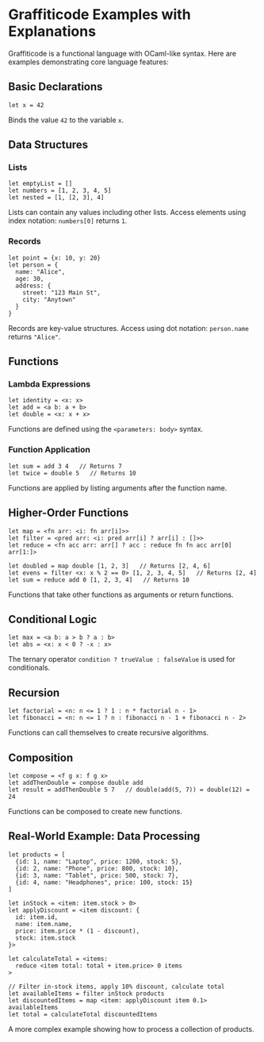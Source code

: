 # Graffiticode Examples with Explanations

Graffiticode is a functional language with OCaml-like syntax. Here are examples demonstrating core language features:

## Basic Declarations

```gc
let x = 42
```
Binds the value `42` to the variable `x`.

## Data Structures

### Lists

```gc
let emptyList = []
let numbers = [1, 2, 3, 4, 5]
let nested = [1, [2, 3], 4]
```
Lists can contain any values including other lists. Access elements using index notation: `numbers[0]` returns `1`.

### Records

```gc
let point = {x: 10, y: 20}
let person = {
  name: "Alice", 
  age: 30, 
  address: {
    street: "123 Main St",
    city: "Anytown"
  }
}
```
Records are key-value structures. Access using dot notation: `person.name` returns `"Alice"`.

## Functions

### Lambda Expressions

```gc
let identity = <x: x>
let add = <a b: a + b>
let double = <x: x + x>
```
Functions are defined using the `<parameters: body>` syntax.

### Function Application

```gc
let sum = add 3 4   // Returns 7
let twice = double 5   // Returns 10
```
Functions are applied by listing arguments after the function name.

## Higher-Order Functions

```gc
let map = <fn arr: <i: fn arr[i]>>
let filter = <pred arr: <i: pred arr[i] ? arr[i] : []>>
let reduce = <fn acc arr: arr[] ? acc : reduce fn fn acc arr[0] arr[1:]>

let doubled = map double [1, 2, 3]   // Returns [2, 4, 6]
let evens = filter <x: x % 2 == 0> [1, 2, 3, 4, 5]   // Returns [2, 4]
let sum = reduce add 0 [1, 2, 3, 4]   // Returns 10
```
Functions that take other functions as arguments or return functions.

## Conditional Logic

```gc
let max = <a b: a > b ? a : b>
let abs = <x: x < 0 ? -x : x>
```
The ternary operator `condition ? trueValue : falseValue` is used for conditionals.

## Recursion

```gc
let factorial = <n: n <= 1 ? 1 : n * factorial n - 1>
let fibonacci = <n: n <= 1 ? n : fibonacci n - 1 + fibonacci n - 2>
```
Functions can call themselves to create recursive algorithms.

## Composition

```gc
let compose = <f g x: f g x>
let addThenDouble = compose double add
let result = addThenDouble 5 7   // double(add(5, 7)) = double(12) = 24
```
Functions can be composed to create new functions.

## Real-World Example: Data Processing

```gc
let products = [
  {id: 1, name: "Laptop", price: 1200, stock: 5},
  {id: 2, name: "Phone", price: 800, stock: 10},
  {id: 3, name: "Tablet", price: 500, stock: 7},
  {id: 4, name: "Headphones", price: 100, stock: 15}
]

let inStock = <item: item.stock > 0>
let applyDiscount = <item discount: {
  id: item.id,
  name: item.name,
  price: item.price * (1 - discount),
  stock: item.stock
}>

let calculateTotal = <items: 
  reduce <item total: total + item.price> 0 items
>

// Filter in-stock items, apply 10% discount, calculate total
let availableItems = filter inStock products
let discountedItems = map <item: applyDiscount item 0.1> availableItems
let total = calculateTotal discountedItems
```
A more complex example showing how to process a collection of products.